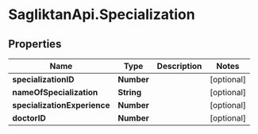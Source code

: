 # SagliktanApi.Specialization

## Properties

Name | Type | Description | Notes
------------ | ------------- | ------------- | -------------
**specializationID** | **Number** |  | [optional] 
**nameOfSpecialization** | **String** |  | [optional] 
**specializationExperience** | **Number** |  | [optional] 
**doctorID** | **Number** |  | [optional] 


